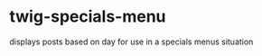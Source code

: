 twig-specials-menu
==================

displays posts based on day for use in a specials menus situation
